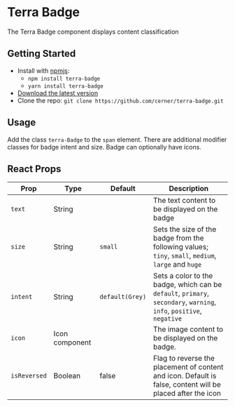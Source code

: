 # Terra Badge

The Terra Badge component displays content classification

## Getting Started

- Install with [npmjs](https://www.npmjs.com): 
  - `npm install terra-badge` 
  - `yarn install terra-badge` 
- [Download the latest version](https://github.com/cerner/terra-badge/archive/master.zip)
- Clone the repo: `git clone https://github.com/cerner/terra-badge.git`

## Usage

Add the class `terra-Badge` to the `span` element.
There are additional modifier classes for badge intent and size.
Badge can optionally have icons. 

## React Props
Prop         | Type           | Default         | Description
------------ | -------------- | --------------- | -----------
`text` | String | | The text content to be  displayed on the badge
`size` | String | `small` | Sets the size of the badge from the following values; `tiny`, `small`, `medium`, `large` and `huge`
`intent` | String | `default(Grey)` | Sets a color to the badge, which can be `default`, `primary`, `secondary`, `warning`, `info`, `positive`, `negative`
`icon` | Icon component | | The image content to be  displayed on the badge.
`isReversed` | Boolean | false | Flag to reverse the placement of content and icon. Default is false, content will be placed after the icon